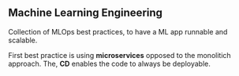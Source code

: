## Machine Learning Engineering

Collection of MLOps best practices, to have a ML app runnable and scalable.

First best practice is using **microservices** opposed to the monolitich approach.
The, **CD** enables the code to always be deployable.
